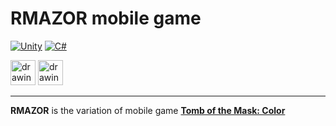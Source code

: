 # <b>RMAZOR</b> mobile game

[![Unity](https://img.shields.io/badge/Unity-2021.3.23f1-blue?logo=unity)](https://github.com/topics/unity)
[![C#](https://img.shields.io/badge/C%23-9.0-blue?logo=c-sharp)](https://github.com/topics/csharp)

<img src="https://lh3.googleusercontent.com/q1k2l5CwMV31JdDXcpN4Ey7O43PxnjAuZBTmcHEwQxVuv_2wCE2gAAQMWxwNUC2FYEOnYgFPOpw6kmHJWuEGeIBLTj9CuxcOEeU8UXyzWJq4NJM3lg=s0" alt="drawing" height="40"/>
<img src="https://developer.apple.com/assets/elements/badges/download-on-the-app-store.svg" alt="drawing" height="40"/>

---

<b>RMAZOR</b> is the variation of mobile game [<b>Tomb of the Mask: Color</b>](https://play.google.com/store/apps/details?id=com.playgendary.tombpaint&hl=en_US)



